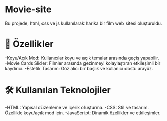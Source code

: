 # Movie-site
Bu projede, html, css ve js kullanılarak harika bir film web sitesi oluşturuldu.

# 🎨 Özellikler
-Koyu/Açık Mod: Kullanıcılar koyu ve açık temalar arasında geçiş yapabilir. <br>
-Movie Cards Slider: Filmler arasında gezinmeyi kolaylaştıran etkileşimli bir kaydırıcı.
-Estetik Tasarım: Göz alıcı bir başlık ve kullanıcı dostu arayüz.
# 🛠️ Kullanılan Teknolojiler
-HTML: Yapısal düzenleme ve içerik oluşturma.
-CSS: Stil ve tasarım. Özellikle koyu/açık mod için.
-JavaScript: Dinamik özellikler ve etkileşimler.
